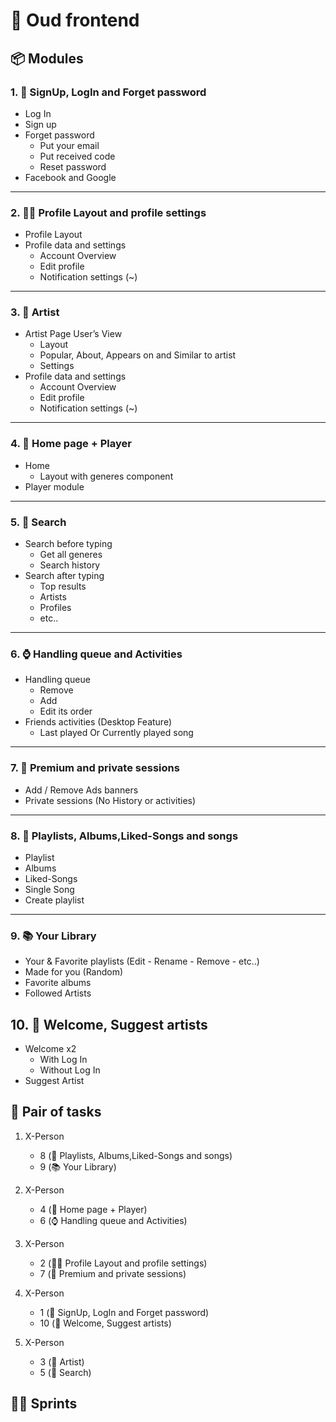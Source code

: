 # 🎵 Oud frontend

## 📦 Modules

### 1. 🔐 SignUp, LogIn and Forget password

- Log In
- Sign up
- Forget password
  - Put your email
  - Put received code
  - Reset password
- Facebook and Google

---

### 2. 👨‍🦰 Profile Layout and profile settings

- Profile Layout
- Profile data and settings
  - Account Overview
  - Edit profile
  - Notification settings (~)

---

### 3. 🎤 Artist

- Artist Page User’s View
  - Layout
  - Popular, About, Appears on and Similar to artist
  - Settings
- Profile data and settings
  - Account Overview
  - Edit profile
  - Notification settings (~)

---

### 4. 🏡 Home page + Player

- Home
  - Layout with generes component
- Player module

---

### 5. 🔎 Search

- Search before typing
  - Get all generes
  - Search history
- Search after typing
  - Top results
  - Artists
  - Profiles
  - etc..

---

### 6. ⌚ Handling queue and Activities

- Handling queue
  - Remove
  - Add
  - Edit its order
- Friends activities (Desktop Feature)
  - Last played Or Currently played song

---

### 7. 🎁 Premium and private sessions

- Add / Remove Ads banners
- Private sessions (No History or activities)

---

### 8. 🎼 Playlists, Albums,Liked-Songs and songs

- Playlist
- Albums
- Liked-Songs
- Single Song
- Create playlist

---

### 9. 📚 Your Library

- Your & Favorite playlists (Edit - Rename - Remove - etc..)
- Made for you (Random)
- Favorite albums
- Followed Artists

## 10. 💎 Welcome, Suggest artists

- Welcome x2
  - With Log In
  - Without Log In
- Suggest Artist

## 🎯 Pair of tasks

1. X-Person

   - 8 (🎼 Playlists, Albums,Liked-Songs and songs)
   - 9 (📚 Your Library)

2. X-Person

   - 4 (🏡 Home page + Player)
   - 6 (⌚ Handling queue and Activities)

3. X-Person

   - 2 (👨‍🦰 Profile Layout and profile settings)
   - 7 (🎁 Premium and private sessions)

4. X-Person

   - 1 (🔐 SignUp, LogIn and Forget password)
   - 10 (💎 Welcome, Suggest artists)

5. X-Person
   - 3 (🎤 Artist)
   - 5 (🔎 Search)

## 🏃‍♂️ Sprints
